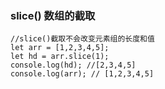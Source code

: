 ### slice() 数组的截取

	//slice()截取不会改变元素组的长度和值
	let arr = [1,2,3,4,5];
	let hd = arr.slice(1);
	console.log(hd); //[2,3,4,5] 
	console.log(arr); // [1,2,3,4,5]